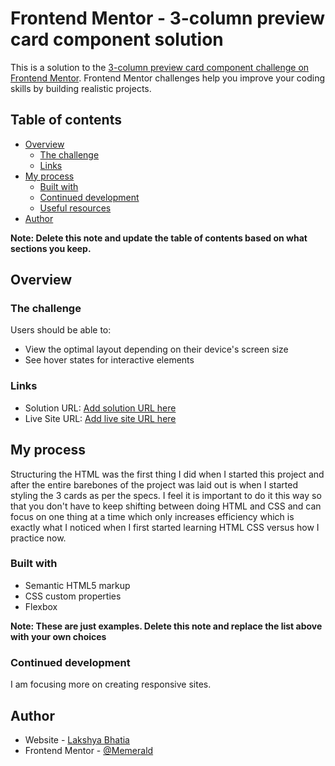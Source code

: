 # Frontend Mentor - 3-column preview card component solution

This is a solution to the [3-column preview card component challenge on Frontend Mentor](https://www.frontendmentor.io/challenges/3column-preview-card-component-pH92eAR2-). Frontend Mentor challenges help you improve your coding skills by building realistic projects. 

## Table of contents

- [Overview](#overview)
  - [The challenge](#the-challenge)
  - [Links](#links)
- [My process](#my-process)
  - [Built with](#built-with)
  - [Continued development](#continued-development)
  - [Useful resources](#useful-resources)
- [Author](#author)

**Note: Delete this note and update the table of contents based on what sections you keep.**

## Overview

### The challenge

Users should be able to:

- View the optimal layout depending on their device's screen size
- See hover states for interactive elements

### Links

- Solution URL: [Add solution URL here](https://github.com/memerald/memerald)
- Live Site URL: [Add live site URL here](zen-gates-03e5c7.netlify.app)

## My process

Structuring the HTML was the first thing I did when I started this project and after the entire barebones of the project was laid out is when I started styling the 3 cards as per the specs. I feel it is important to do it this way so that you don't have to keep shifting between doing HTML and CSS and can focus on one thing at a time which only increases efficiency which is exactly what I noticed when I first started learning HTML CSS versus how I practice now.

### Built with

- Semantic HTML5 markup
- CSS custom properties
- Flexbox

**Note: These are just examples. Delete this note and replace the list above with your own choices**

### Continued development

I am focusing more on creating responsive sites.

## Author

- Website - [Lakshya Bhatia](https://zen-gates-03e5c7.netlify.app/)
- Frontend Mentor - [@Memerald](https://www.frontendmentor.io/profile/Memerald)
